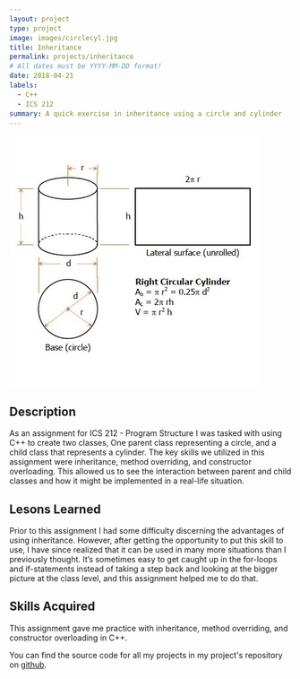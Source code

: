 ```yaml
---
layout: project
type: project
image: images/circlecyl.jpg
title: Inheritance
permalink: projects/inheritance
# All dates must be YYYY-MM-DD format!
date: 2018-04-21
labels:
  - C++
  - ICS 212
summary: A quick exercise in inheritance using a circle and cylinder
---
```

<img class="ui medium right floated rounded image" src="../images/circlecyl.jpg">

## Description

As an assignment for ICS 212 - Program Structure I was tasked with using C++ to create two classes, One parent class representing a circle, and a child class that represents a cylinder. The key skills we utilized in this assignment were inheritance, method overriding, and constructor overloading. This allowed us to see the interaction between parent and child classes and how it might be implemented in a real-life situation.

## Lesons Learned

Prior to this assignment I had some difficulty discerning the advantages of using inheritance. However, after getting the opportunity to put this skill to use, I have since realized that it can be used in many more situations than I previously thought. It’s sometimes easy to get caught up in the for-loops and if-statements instead of taking a step back and looking at the bigger picture at the class level, and this assignment helped me to do that.

## Skills Acquired

This assignment gave me practice with inheritance, method overriding, and constructor overloading in C++.

You can find the source code for all my projects in my project's repository on [github](https://github.com/conradwolfe/icsprojects/blob/master/ics_212_23/WolfeConrad23.cpp).
